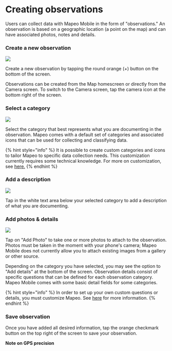 # Creating observations

Users can collect data with Mapeo Mobile in the form of "observations." An observation is based on a geographic location (a point on the map) and can have associated photos, notes and details.

### Create a new observation

![](<../../../../.gitbook/assets/mm-homescreen (1).png>)

Create a new observation by tapping the round orange (+) button on the bottom of the screen.&#x20;

Observations can be created from the Map homescreen or directly from the Camera screen. To switch to the Camera screen, tap the camera icon at the bottom right of the screen.

### Select a category

![](../../../../.gitbook/assets/mm-categories.png)

Select the category that best represents what you are documenting in the observation. Mapeo comes with a default set of categories and associated icons that can be used for collecting and classifying data.&#x20;

{% hint style="info" %}
It is possible to create custom categories and icons to tailor Mapeo to specific data collection needs. This customization currently requires some technical knowledge. For more on customization, see [here.](../../pre-launch-deployment-preparation/custom-configurations/creating-custom-configurations.md)
{% endhint %}

### Add a description

![](../../../../.gitbook/assets/mm-new-observation.png)

Tap in the white text area below your selected category to add a description of what you are documenting.

### Add photos & details

![](../../../../.gitbook/assets/mm-observation-add-details.png)

Tap on "Add Photo" to take one or more photos to attach to the observation.  Photos must be taken in the moment with your phone's camera; Mapeo Mobile does not currently allow you to attach existing images from a gallery or other source.

Depending on the category you have selected, you may see the option to "Add details" at the bottom of the screen. Observation details consist of specific questions that can be defined for each observation category. Mapeo Mobile comes with some basic detail fields for some categories.&#x20;

{% hint style="info" %}
In order to set up your own custom questions or details, you must customize Mapeo. See [here](../../pre-launch-deployment-preparation/custom-configurations/creating-custom-configurations.md) for more information.
{% endhint %}

### Save observation

Once you have added all desired information, tap the orange checkmark button on the top right of the screen to save your observation.

**Note on GPS precision**
